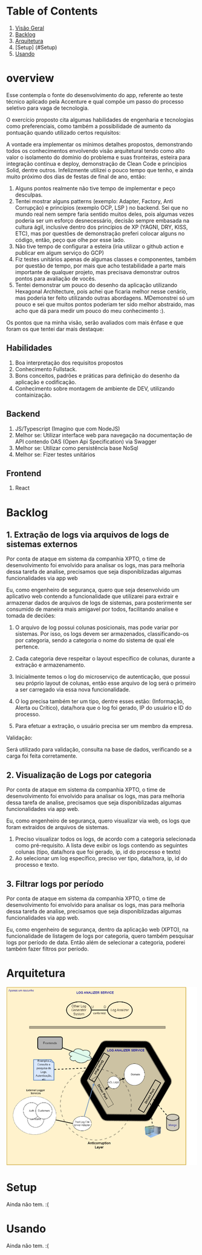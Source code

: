 # Table of Contents
1. [Visão Geral](#overview)
2. [Backlog](#Backlog)
3. [Arquitetura](#Arquitetura)
4. [Setup] (#Setup)
5. [Usando](#Usando)


# overview

Esse contempla o fonte do desenvolvimento do app, referente ao teste técnico aplicado pela Accenture e qual compõe um passo do processo seletivo para vaga de tecnologia.

O exercício proposto cita algumas habilidades de engenharia e tecnologias como preferenciais, como também a possibilidade de aumento da pontuação quando utilizado certos requisitos:

A vontade era implementar os mínimos detalhes propostos, demonstrando todos os conhecimentos envolvendo visão arquitetural tendo como alto valor o isolamento do domínio do problema e suas fronteiras, esteira para integração contínua e deploy, demonstração de Clean Code e princípios Solid, dentre outros. Infelizmente utilizei o pouco tempo que tenho, e ainda muito próximo dos dias de festas de final de ano, então:

1. Alguns pontos realmente não tive tempo de implementar e peço desculpas.
2. Tentei mostrar alguns patterns (exemplo: Adapter, Factory, Anti Corrupção) e princípios (exemplo OCP, LSP ) no backend. Sei que no mundo real nem sempre faria sentido muitos deles, pois algumas vezes poderia ser um esforço desnecessário, decisão sempre embasada na cultura ágil, inclusive dentro dos princípios de XP (YAGNI, DRY, KISS, ETC), mas por questões de demonstração preferi colocar alguns no código, então, peço que olhe por esse lado.
3. Não tive tempo de configurar a esteira (iria utilizar o github action e publicar em algum serviço do GCP)
4. Fiz testes unitários apenas de algumas classes e componentes, também por questão de tempo, por mais que acho testabilidade a parte mais importante de qualquer projeto, mas precisava demonstrar outros pontos para avaliação de vocês.
5. Tentei demonstrar um pouco do desenho da aplicação utilizando Hexagonal Architecture, pois achei que ficaria melhor nesse cenário, mas poderia ter feito utilizando outras abordagens. MDemonstrei só um pouco e sei que muitos pontos poderiam ter sido melhor abstraido, mas acho que dá para medir um pouco do meu conhecimento :).

Os pontos que na minha visão, serão avaliados com mais ênfase e que foram os que tentei dar mais destaque:

## Habilidades

1. Boa interpretação dos requisitos propostos
2. Conhecimento Fullstack.
3. Bons conceitos, padrões e práticas para definição do desenho da aplicação e codificação. 
4. Conhecimento sobre montagem de ambiente de DEV, utilizando containização.


## Backend

1. JS/Typescript (Imagino que com NodeJS)
2. Melhor se: Utilizar interface web para navegação na documentação de API contendo OAS (Open Api Specification) via Swagger  
3. Melhor se: Utilizar como persistência base NoSql
4. Melhor se: Fizer testes unitários

## Frontend

1. React


# Backlog

## 1. Extração de logs via arquivos de logs de sistemas externos

Por conta de ataque em sistema da companhia XPTO, o time de desenvolvimento foi envolvido para analisar os logs, mas para melhoria dessa tarefa de analise, precisamos que seja disponiblizadas algumas funcionalidades via app web

Eu, como engenheiro de segurança, quero que seja desenvolvido um aplicativo web contendo a funcionalidade que utilizarei para extrair e armazenar dados de arquivos de logs de sistemas, para posterirmente ser consumido de maneira mais amigavel por todos, facilitando analise e tomada de deciões:

1. O arquivo de log possui colunas posicionais, mas pode variar por sistemas. Por isso, os logs devem ser armazenados, classificando-os por categoria, sendo a categoria o nome do sistema de qual ele pertence. 

2. Cada categoria deve respeitar o layout específico de colunas, durante a extração e armazenamento.

3. Inicialmente temos o log do microserviço de autenticação, que possui seu próprio layout de colunas, então esse arquivo de log será o primeiro a ser carregado via essa nova funcionalidade.

4. O log precisa também ter um tipo, dentre esses estão: (Informação, Alerta ou Crítico), data/hora que o log foi gerado, IP do usuário e ID do processo.


5. Para efetuar a extração, o usuário precisa ser um membro da empresa.

Validação:

Será utilizado para validação, consulta na base de dados, verificando se a carga foi feita corretamente.

## 2. Visualização de Logs por categoria

Por conta de ataque em sistema da companhia XPTO, o time de desenvolvimento foi envolvido para analisar os logs, mas para melhoria dessa tarefa de analise, precisamos que seja disponiblizadas algumas funcionalidades via app web.

Eu, como engenheiro de segurança, quero visualizar via web, os logs que foram extraídos de arquivos de sistemas. 

1. Preciso visualizar todos os logs, de acordo com a categoria selecionada como pré-requisito. A lista deve exibir os logs contendo as seguintes colunas (tipo, data/hora que foi gerado, ip, id do processo e texto)
2. Ao selecionar um log específico, preciso ver tipo, data/hora, ip, id do processo e texto.

## 3. Filtrar logs por período

Por conta de ataque em sistema da companhia XPTO, o time de desenvolvimento foi envolvido para analisar os logs, mas para melhoria dessa tarefa de analise, precisamos que seja disponiblizadas algumas funcionalidades via app web.

Eu, como engenheiro de segurança, dentro da aplicação web (XPTO), na funcionalidade de listagem de logs por categoria, quero também pesquisar logs por período de data. Então além de selecionar a categoria, poderei também fazer filtros por período.

# Arquitetura
![Alternate image text](https://github.com/fernandoPrudente/loganalizer/blob/master/readme-images/arc-diagram.png)


# Setup
Ainda não tem. :(

# Usando
Ainda não tem. :(